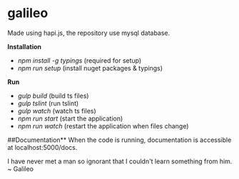 # galileo
Made using hapi.js, the repository use mysql database.

**Installation**
* *npm install -g typings* (required for setup)
* *npm run setup* (install nuget packages & typings)

**Run**
* *gulp build* (build ts files)
* *gulp tslint* (run tslint)
* *gulp watch* (watch ts files)
* *npm run start* (start the application)
* *npm run watch* (restart the application when files change)

##Documentation**
When the code is running, documentation is accessible at localhost:5000/docs.

I have never met a man so ignorant that I couldn't learn something from him. ~ Galileo

